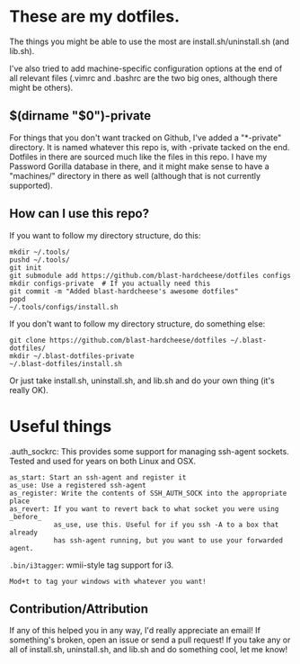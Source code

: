 These are my dotfiles.
======================

The things you might be able to use the most are install.sh/uninstall.sh (and lib.sh).

I've also tried to add machine-specific configuration options at the end of all relevant files (.vimrc and .bashrc are the two big ones, although there might be others).


$(dirname "$0")-private
-----------------------
For things that you don't want tracked on Github, I've added a "\*-private" directory. It is named whatever this repo is, with -private tacked on the end. Dotfiles in there are sourced much like the files in this repo. I have my Password Gorilla database in there, and it might make sense to have a "machines/" directory in there as well (although that is not currently supported).

How can I use this repo?
------------------------

If you want to follow my directory structure, do this:

    mkdir ~/.tools/
    pushd ~/.tools/
    git init
    git submodule add https://github.com/blast-hardcheese/dotfiles configs
    mkdir configs-private  # If you actually need this
    git commit -m "Added blast-hardcheese's awesome dotfiles"
    popd
    ~/.tools/configs/install.sh

If you don't want to follow my directory structure, do something else:

    git clone https://github.com/blast-hardcheese/dotfiles ~/.blast-dotfiles/
    mkdir ~/.blast-dotfiles-private
    ~/.blast-dotfiles/install.sh

Or just take install.sh, uninstall.sh, and lib.sh and do your own thing (it's really OK).

Useful things
=============

.auth\_sockrc: This provides some support for managing ssh-agent sockets. Tested and used for years on both Linux and OSX.

    as_start: Start an ssh-agent and register it
    as_use: Use a registered ssh-agent
    as_register: Write the contents of SSH_AUTH_SOCK into the appropriate place
    as_revert: If you want to revert back to what socket you were using _before_
               as_use, use this. Useful for if you ssh -A to a box that already
               has ssh-agent running, but you want to use your forwarded agent.

`.bin/i3tagger`: wmii-style tag support for i3.

    Mod+t to tag your windows with whatever you want!

Contribution/Attribution
------------------------

If any of this helped you in any way, I'd really appreciate an email! If something's broken, open an issue or send a pull request! If you take any or all of install.sh, uninstall.sh, and lib.sh and do something cool, let me know!
